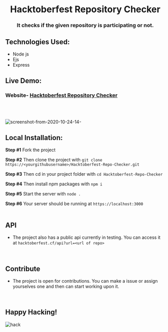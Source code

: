 <h1 align="center">Hacktoberfest Repository Checker</h1>
<h3 align="center">It checks if the given repository is participating or not.</h3>

##  Technologies Used: 
- Node js
- Ejs
- Express
## Live Demo: 
###  Website- [Hacktoberfest Repository Checker](https://hacktoberfest.cf/)
<br/>
<br/>

![screenshot-from-2020-10-24-14-](https://user-images.githubusercontent.com/40224985/97077898-118c7f80-1605-11eb-9d2a-03363db7b5c4.png)

##  Local Installation:
**Step #1**   Fork the project

**Step #2**   Then clone the project with `git clone https://<yourgithubusername>/Hacktoberfest-Repo-Checker.git ` 

**Step #3**   Then cd in your project folder with  `cd Hacktoberfest-Repo-Checker ` 

**Step #4**   Then install npm packages with `npm i` 

**Step #5**   Start the server with `node .`

**Step #6**   Your server should be running at `https://localhost:3000`
<br/>
<br/>

## API
- The project also has a public api currently in testing. You can access it at `hacktoberfest.cf/api?url=<url of repo>`
<br/>

## Contribute
- The project is open for contributions. You can make a issue or assign yourselves one and then can start working upon it.
<br/>

## Happy Hacking! 
![hack](https://user-images.githubusercontent.com/40224985/97078065-c96e5c80-1606-11eb-9f1b-9e10ea979c21.jpg)
